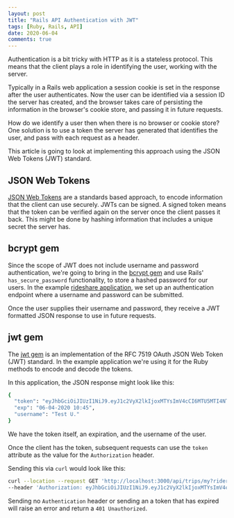 ```yaml
---
layout: post
title: "Rails API Authentication with JWT"
tags: [Ruby, Rails, API]
date: 2020-06-04
comments: true
---
```


Authentication is a bit tricky with HTTP as it is a stateless protocol. This means that the client plays a role in identifying the user, working with the server.

Typically in a Rails web application a session cookie is set in the response after the user authenticates. Now the user can be identified via a session ID the server has created, and the browser takes care of persisting the information in the browser's cookie store, and passing it in future requests.

How do we identify a user then when there is no browser or cookie store? One solution is to use a token the server has generated that identifies the user, and pass with each request as a header.

This article is going to look at implementing this approach using the JSON Web Tokens (JWT) standard.

## JSON Web Tokens
[JSON Web Tokens](https://jwt.io/) are a standards based approach, to encode information that the client can use securely. JWTs can be signed. A signed token means that the token can be verified again on the server once the client passes it back. This might be done by hashing information that includes a unique secret the server has.

## bcrypt gem
Since the scope of JWT does not include username and password authentication, we're going to bring in the [bcrypt gem](https://github.com/codahale/bcrypt-ruby) and use Rails' `has_secure_password` functionality, to store a hashed password for our users. In the example [rideshare application](https://github.com/andyatkinson/rideshare/pull/18), we set up an authentication endpoint where a username and password can be submitted.

Once the user supplies their username and password, they receive a JWT formatted JSON response to use in future requests.

## jwt gem
The [jwt gem](https://github.com/jwt/ruby-jwt) is an implementation of the RFC 7519 OAuth JSON Web Token (JWT) standard. In the example application we're using it for the Ruby methods to encode and decode the tokens.

In this application, the JSON response might look like this:

```sh
{
  "token": "eyJhbGciOiJIUzI1NiJ9.eyJ1c2VyX2lkIjoxMTYsImV4cCI6MTU5MTI4NTUyM30.Qo-1bBnZYN4sayW6zQ7MfcigU_8JN_X2_iMthqHIm6Q",
  "exp": "06-04-2020 10:45",
  "username": "Test U."
}
```

We have the token itself, an expiration, and the username of the user.

Once the client has the token, subsequent requests can use the `token` attribute as the value for the `Authorization` header.

Sending this via `curl` would look like this:

```sh
curl --location --request GET 'http://localhost:3000/api/trips/my?rider_id=110' \
--header 'Authorization: eyJhbGciOiJIUzI1NiJ9.eyJ1c2VyX2lkIjoxMTYsImV4cCI6MTU5MTM4NjE5NH0.cpkdkJY_KaNqEe0FEI8aN9jefAbrLONVSw0uckJg3Iw'
```

Sending no `Authentication` header or sending an a token that has expired will raise an error and return a `401 Unauthorized`.

